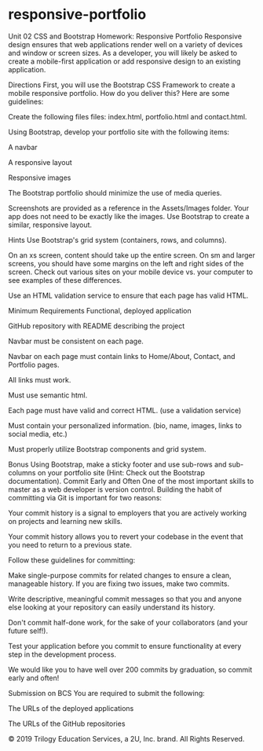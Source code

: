 # responsive-portfolio
Unit 02 CSS and Bootstrap Homework: Responsive Portfolio
Responsive design ensures that web applications render well on a variety of devices and window or screen sizes. As a developer, you will likely be asked to create a mobile-first application or add responsive design to an existing application.

Directions
First, you will use the Bootstrap CSS Framework to create a mobile responsive portfolio. How do you deliver this? Here are some guidelines:

Create the following files files: index.html, portfolio.html and contact.html.

Using Bootstrap, develop your portfolio site with the following items:

A navbar

A responsive layout

Responsive images

The Bootstrap portfolio should minimize the use of media queries.

Screenshots are provided as a reference in the Assets/Images folder. Your app does not need to be exactly like the images. Use Bootstrap to create a similar, responsive layout.

Hints
Use Bootstrap's grid system (containers, rows, and columns).

On an xs screen, content should take up the entire screen. On sm and larger screens, you should have some margins on the left and right sides of the screen. Check out various sites on your mobile device vs. your computer to see examples of these differences.

Use an HTML validation service to ensure that each page has valid HTML.

Minimum Requirements
Functional, deployed application

GitHub repository with README describing the project

Navbar must be consistent on each page.

Navbar on each page must contain links to Home/About, Contact, and Portfolio pages.

All links must work.

Must use semantic html.

Each page must have valid and correct HTML. (use a validation service)

Must contain your personalized information. (bio, name, images, links to social media, etc.)

Must properly utilize Bootstrap components and grid system.

Bonus
Using Bootstrap, make a sticky footer and use sub-rows and sub-columns on your portfolio site (Hint: Check out the Bootstrap documentation).
Commit Early and Often
One of the most important skills to master as a web developer is version control. Building the habit of committing via Git is important for two reasons:

Your commit history is a signal to employers that you are actively working on projects and learning new skills.

Your commit history allows you to revert your codebase in the event that you need to return to a previous state.

Follow these guidelines for committing:

Make single-purpose commits for related changes to ensure a clean, manageable history. If you are fixing two issues, make two commits.

Write descriptive, meaningful commit messages so that you and anyone else looking at your repository can easily understand its history.

Don't commit half-done work, for the sake of your collaborators (and your future self!).

Test your application before you commit to ensure functionality at every step in the development process.

We would like you to have well over 200 commits by graduation, so commit early and often!

Submission on BCS
You are required to submit the following:

The URLs of the deployed applications

The URLs of the GitHub repositories

© 2019 Trilogy Education Services, a 2U, Inc. brand. All Rights Reserved.
